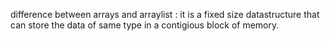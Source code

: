 difference between arrays and arraylist : 
it is a fixed size datastructure that can store the data of same type in a contigious block of memory.
